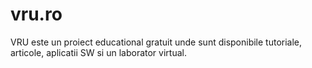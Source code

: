# vru.ro
VRU este un proiect educational gratuit unde sunt disponibile tutoriale, articole, aplicatii SW si un laborator virtual.

